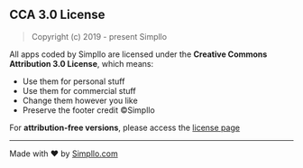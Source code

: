 ## CCA 3.0 License

> Copyright (c) 2019 - present Simpllo

All apps coded by Simpllo are licensed under the **Creative Commons Attribution 3.0 License**, which means:

- Use them for personal stuff
- Use them for commercial stuff
- Change them however you like
- Preserve the footer credit ©Simpllo

For **attribution-free versions**, please access the [license page](https://simpllo.com/license.html)

---
Made with ♥ by [Simpllo.com](https://simpllo.com)
